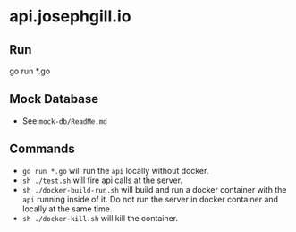 
# api.josephgill.io

## Run

go run *.go

## Mock Database

- See `mock-db/ReadMe.md`

## Commands

- `go run *.go` will run the `api` locally without docker.
- `sh ./test.sh` will fire api calls at the server.
- `sh ./docker-build-run.sh` will build and run a docker container with the `api` running inside of it. Do not run the server in docker container and locally at the same time.
- `sh ./docker-kill.sh` will kill the container.

